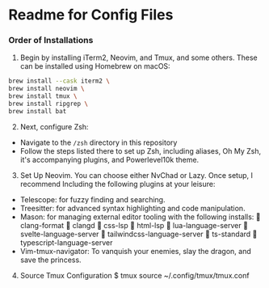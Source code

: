 # Readme for Config Files

### Order of Installations

1. Begin by installing iTerm2, Neovim, and Tmux, and some others. These can be installed using Homebrew on macOS:
``` BASH
brew install --cask iterm2 \
brew install neovim \
brew install tmux \
brew install ripgrep \
brew install bat 
```
2. Next, configure Zsh:
- Navigate to the `/zsh` directory in this repository
- Follow the steps listed there to set up Zsh, including aliases, Oh My Zsh, it's accompanying plugins, and Powerlevel10k theme.

3. Set Up Neovim. You can choose either NvChad or Lazy. Once setup, I recommend Including the following plugins at your leisure:
- Telescope: for fuzzy finding and searching.
- Treesitter: for advanced syntax highlighting and code manipulation.
- Mason: for managing external editor tooling with the following installs:
    󰄳  clang-format
    󰄳  clangd
    󰄳  css-lsp
    󰄳  html-lsp
    󰄳  lua-language-server
    󰄳  svelte-language-server
    󰄳  tailwindcss-language-server
    󰄳  ts-standard
    󰄳  typescript-language-server
- Vim-tmux-navigator: To vanquish your enemies, slay the dragon, and save the princess. 


4. Source Tmux Configuration
$ tmux source ~/.config/tmux/tmux.conf

